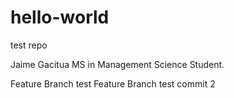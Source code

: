 # hello-world
test repo

Jaime Gacitua MS in Management Science Student.


Feature Branch test
Feature Branch test commit 2